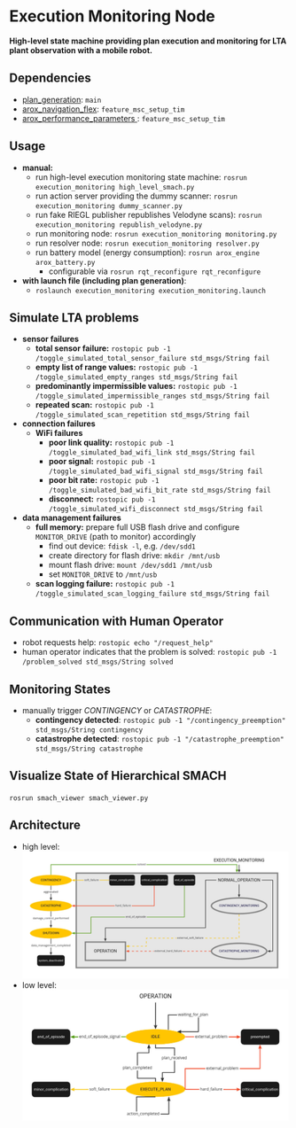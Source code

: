# Execution Monitoring Node

**High-level state machine providing plan execution and monitoring for LTA plant observation with a mobile robot.**

## Dependencies

- [plan_generation](https://github.com/tbohne/plan_generation): `main`
- [arox_navigation_flex](https://git.ni.dfki.de/arox/arox_core/arox_navigation_flex): `feature_msc_setup_tim`
- [arox_performance_parameters ](https://git.ni.dfki.de/arox/arox_core/arox_performance_parameters): `feature_msc_setup_tim`

## Usage

- **manual:**
    - run high-level execution monitoring state machine: `rosrun execution_monitoring high_level_smach.py`
    - run action server providing the dummy scanner: `rosrun execution_monitoring dummy_scanner.py`
    - run fake RIEGL publisher republishes Velodyne scans): `rosrun execution_monitoring republish_velodyne.py`
    - run monitoring node: `rosrun execution_monitoring monitoring.py`
    - run resolver node: `rosrun execution_monitoring resolver.py`
    - run battery model (energy consumption): `rosrun arox_engine arox_battery.py`
        - configurable via `rosrun rqt_reconfigure rqt_reconfigure`
- **with launch file (including plan generation)**:
    - `roslaunch execution_monitoring execution_monitoring.launch`

## Simulate LTA problems

- **sensor failures**
    - **total sensor failure:** `rostopic pub -1 /toggle_simulated_total_sensor_failure std_msgs/String fail`
    - **empty list of range values:** `rostopic pub -1 /toggle_simulated_empty_ranges std_msgs/String fail`
    - **predominantly impermissible values:** `rostopic pub -1 /toggle_simulated_impermissible_ranges std_msgs/String fail`
    - **repeated scan:** `rostopic pub -1 /toggle_simulated_scan_repetition std_msgs/String fail`
- **connection failures**
    - **WiFi failures**
        - **poor link quality:** `rostopic pub -1 /toggle_simulated_bad_wifi_link std_msgs/String fail`
        - **poor signal:** `rostopic pub -1 /toggle_simulated_bad_wifi_signal std_msgs/String fail`
        - **poor bit rate:** `rostopic pub -1 /toggle_simulated_bad_wifi_bit_rate std_msgs/String fail`
        - **disconnect:** `rostopic pub -1 /toggle_simulated_wifi_disconnect std_msgs/String fail`
- **data management failures**
    - **full memory:** prepare full USB flash drive and configure `MONITOR_DRIVE` (path to monitor) accordingly
        - find out device: `fdisk -l`, e.g. `/dev/sdd1`
        - create directory for flash drive: `mkdir /mnt/usb`
        - mount flash drive: `mount /dev/sdd1 /mnt/usb`
        - set `MONITOR_DRIVE` to `/mnt/usb`
    - **scan logging failure:** `rostopic pub -1 /toggle_simulated_scan_logging_failure std_msgs/String fail`

## Communication with Human Operator

- robot requests help: `rostopic echo "/request_help"`
- human operator indicates that the problem is solved: `rostopic pub -1 /problem_solved std_msgs/String solved`

## Monitoring States

- manually trigger *CONTINGENCY* or *CATASTROPHE*:
    - **contingency detected**: `rostopic pub -1 "/contingency_preemption" std_msgs/String contingency`
    - **catastrophe detected**: `rostopic pub -1 "/catastrophe_preemption" std_msgs/String catastrophe`

## Visualize State of Hierarchical SMACH

`rosrun smach_viewer smach_viewer.py`

## Architecture

- high level: ![](img/SMACH_high_level.jpg)
- low level: ![](img/SMACH_low_level.jpg)
